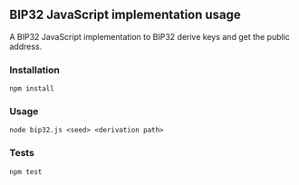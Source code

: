 ## BIP32 JavaScript implementation usage

A BIP32 JavaScript implementation to BIP32 derive keys and get the public address.

### Installation

````
npm install
````

### Usage

````
node bip32.js <seed> <derivation path>
````

### Tests

````
npm test
````
